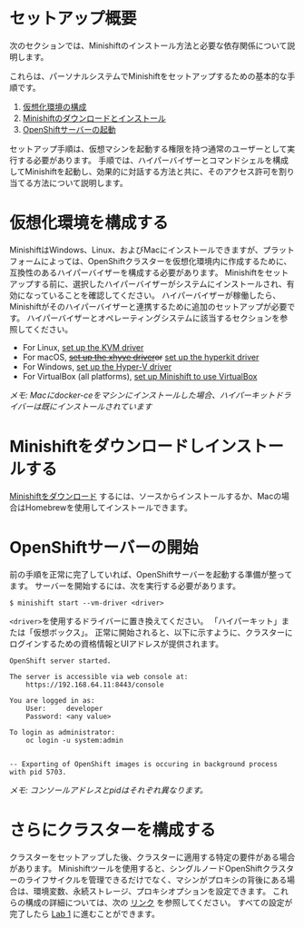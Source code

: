 # セットアップ概要

次のセクションでは、Minishiftのインストール方法と必要な依存関係について説明します。

これらは、パーソナルシステムでMinishiftをセットアップするための基本的な手順です。

1. [仮想化環境の構成](./#configure-the-virtualization-environment)
2. [Minishiftのダウンロードとインストール](./#download-and-install-minishift)
3. [OpenShiftサーバーの起動](./#start-the-openshift-server)

セットアップ手順は、仮想マシンを起動する権限を持つ通常のユーザーとして実行する必要があります。 手順では、ハイパーバイザーとコマンドシェルを構成してMinishiftを起動し、効果的に対話する方法と共に、そのアクセス許可を割り当てる方法について説明します。

# 仮想化環境を構成する

MinishiftはWindows、Linux、およびMacにインストールできますが、プラットフォームによっては、OpenShiftクラスターを仮想化環境内に作成するために、互換性のあるハイパーバイザーを構成する必要があります。 Minishiftをセットアップする前に、選択したハイパーバイザーがシステムにインストールされ、有効になっていることを確認してください。 ハイパーバイザーが稼働したら、Minishiftがそのハイパーバイザーと連携するために追加のセットアップが必要です。
ハイパーバイザーとオペレーティングシステムに該当するセクションを参照してください。

- For Linux, [set up the KVM driver](https://docs.okd.io/latest/minishift/getting-started/setting-up-virtualization-environment.html#setting-up-kvm-driver)
- For macOS, ~~[set up the xhyve driver](https://docs.okd.io/latest/minishift/getting-started/setting-up-virtualization-environment.html#setting-up-xhyve-driver)or~~ [set up the hyperkit driver](https://docs.okd.io/latest/minishift/getting-started/setting-up-virtualization-environment.html#setting-up-hyperkit-driver)
- For Windows, [set up the Hyper-V driver](https://docs.okd.io/latest/minishift/getting-started/setting-up-virtualization-environment.html#setting-up-hyperkit-driver)
- For VirtualBox (all platforms), [set up Minishift to use VirtualBox](https://docs.okd.io/latest/minishift/getting-started/setting-up-virtualization-environment.html#setting-up-virtualbox-driver)

*メモ: Macにdocker-ceをマシンにインストールした場合、ハイパーキットドライバーは既にインストールされています*

# Minishiftをダウンロードしインストールする

[Minishiftをダウンロード](https://docs.okd.io/latest/minishift/getting-started/installing.html) するには、ソースからインストールするか、Macの場合はHomebrewを使用してインストールできます。 

# OpenShiftサーバーの開始

前の手順を正常に完了していれば、OpenShiftサーバーを起動する準備が整ってます。 サーバーを開始するには、次を実行する必要があります。

```
$ minishift start --vm-driver <driver>
```

`<driver>`を使用するドライバーに置き換えてください。 「ハイパーキット」または「仮想ボックス」。 正常に開始されると、以下に示すように、クラスターにログインするための資格情報とUIアドレスが提供されます。
```
OpenShift server started.

The server is accessible via web console at:
    https://192.168.64.11:8443/console

You are logged in as:
    User:     developer
    Password: <any value>

To login as administrator:
    oc login -u system:admin


-- Exporting of OpenShift images is occuring in background process with pid 5703.
```

*メモ: コンソールアドレスとpidはそれぞれ異なります。*

# さらにクラスターを構成する

クラスターをセットアップした後、クラスターに適用する特定の要件がある場合があります。 Minishiftツールを使用すると、シングルノードOpenShiftクラスターのライフサイクルを管理できるだけでなく、マシンがプロキシの背後にある場合は、環境変数、永続ストレージ、プロキシオプションを設定できます。 これらの構成の詳細については、次の [リンク](https://docs.okd.io/latest/minishift/using/basic-usage.html#runtime-options) を参照してください。
すべての設定が完了したら [Lab 1](./Lab1/README-ja.md) に進むことができます。
